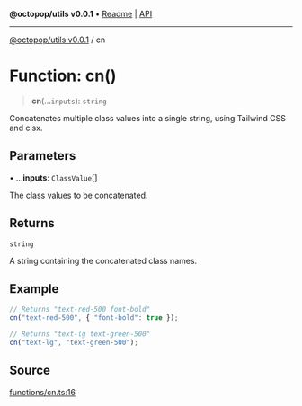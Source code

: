 **@octopop/utils v0.0.1** • [Readme](../README.md) \| [API](../globals.md)

***

[@octopop/utils v0.0.1](../README.md) / cn

# Function: cn()

> **cn**(...`inputs`): `string`

Concatenates multiple class values into a single string, using Tailwind CSS and clsx.

## Parameters

• ...**inputs**: `ClassValue`[]

The class values to be concatenated.

## Returns

`string`

A string containing the concatenated class names.

## Example

```ts
// Returns "text-red-500 font-bold"
cn("text-red-500", { "font-bold": true });

// Returns "text-lg text-green-500"
cn("text-lg", "text-green-500");
```

## Source

[functions/cn.ts:16](https://github.com/bucharitesh/octopop/blob/d1ccec1/packages/utils/src/functions/cn.ts#L16)
